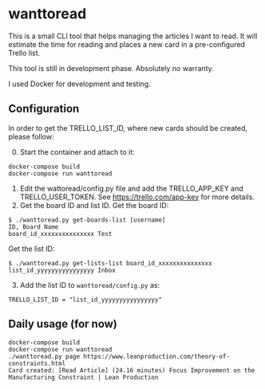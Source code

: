 # wanttoread

This is a small CLI tool that helps managing the articles I want to read. It will estimate the time
 for reading and places a new card in a pre-configured Trello list.

This tool is still in development phase. Absolutely no warranty.

I used Docker for development and testing.


## Configuration

In order to get the TRELLO_LIST_ID, where new cards should be created, please follow:

0. Start the container and attach to it:
```
docker-compose build
docker-compose run wanttoread
```

1. Edit the wattoread/config.py file and add the TRELLO_APP_KEY and TRELLO_USER_TOKEN. See https://trello.com/app-key for more details.
2. Get the board ID and list ID.
Get the board ID:
```
$ ./wanttoread.py get-boards-list [username]
ID, Board Name
board_id_xxxxxxxxxxxxxxx Test
```

Get the list ID:

```
$ ./wanttoread.py get-lists-list board_id_xxxxxxxxxxxxxxx
list_id_yyyyyyyyyyyyyyyy Inbox
```

3. Add the list ID to `wanttoread/config.py` as:
```
TRELLO_LIST_ID = "list_id_yyyyyyyyyyyyyyyy"
```

## Daily usage (for now)

```
docker-compose build
docker-compose run wanttoread
./wanttoread.py page https://www.leanproduction.com/theory-of-constraints.html
Card created: [Read Article] (24.16 minutes) Focus Improvement on the Manufacturing Constraint | Lean Production
```